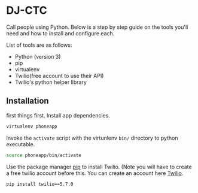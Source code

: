 
# DJ-CTC

Call people using Python. Below is a step by step guide on the tools you'll need and how to install and configure each.

List of tools are as follows:
* Python (version 3)
* pip
* virtualenv
* Twilio(free account to use their  API)
* Twilio's python helper library 

## Installation

first things first. Install app dependencies.
```bash
virtualenv phoneapp
```

Invoke the `activate` script with the virtunlenv `bin/` directory to python executable.
```bash 
source phoneapp/bin/activate
```


Use the package manager [pip](https://pip.pypa.io/en/stable/) to install Twilio. (Note you will have to create a free twilio account before this. You can create an account here [Twilio](https://www.twilio.com/try-twilio).

```bash
pip install twilio==5.7.0
```

